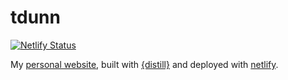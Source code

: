 # tdunn

<!-- badges: start -->
[![Netlify Status](https://api.netlify.com/api/v1/badges/0372057b-6aab-4906-a674-584133a10e0c/deploy-status)](https://app.netlify.com/sites/tdunn/deploys)
<!-- badges: end -->

My [personal website](https://tdunn.ca), built with [{distill}](https://rstudio.github.io/distill/) and deployed
with [netlify](https://www.netlify.com/).

